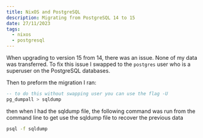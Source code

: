 ```yaml
---
title: NixOS and PostgreSQL
description: Migrating from PostgreSQL 14 to 15
date: 27/11/2023
tags:
  - nixos
  - postgresql
---
```


When upgrading to version 15 from 14, there was an issue. None of my data was
transferred. To fix this issue I swapped to the `postgres` user who is a
superuser on the PostgreSQL databases.

Then to preform the migration I ran:

```sql
-- to do this without swapping user you can use the flag -U
pg_dumpall > sqldump
```

then when I had the sqldump file, the following command was run from the command
line to get use the sqldump file to recover the previous data

```bash
psql -f sqldump
```
